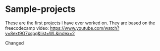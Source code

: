 # Sample-projects
These are the first projects I have ever worked on. They are based on the freecodecamp video: https://www.youtube.com/watch?v=8ext9G7xspg&list=WL&index=2

Changed
